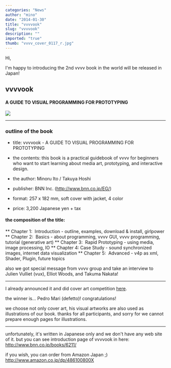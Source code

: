 ```yaml
---
categories: "News"
author: "mino"
date: "2014-01-30"
title: "vvvvook"
slug: "vvvvook"
description: ""
imported: "true"
thumb: "vvvv_cover_0117_r.jpg"
---
```



Hi,

I'm happy to introducing the 2nd vvvv book in the world will be released in Japan!

## vvvvook
#### A GUIDE TO VISUAL PROGRAMMING FOR PROTOTYPING
![](vvvv_cover_0117_r.jpg)
<!--break-->
---
 
### outline of the book
* title: vvvvook - A GUIDE TO VISUAL PROGRAMMING FOR PROTOTYPING
* the contents: this book is a practical guidebook of vvvv for beginners who want to start learning about media art, prototyping, and interactive design.

* the author: Minoru Ito / Takuya Hoshi
* publisher: BNN Inc. (http://www.bnn.co.jp/EG/)
* format: 257 x 182 mm, soft cover with jacket, 4 color
* price: 3,200 Japanese yen + tax

#### the composition of the title:
** Chapter 1:  Introduction - outline, examples, download & install, girlpower
** Chapter 2:  Basics - about programming, vvvv GUI, vvvv programming, tutorial (generative art)
** Chapter 3:  Rapid Prototyping - using media, image processing, IO
** Chapter 4:  Case Study - sound synchronized images, internet data visualization
** Chapter 5:  Advanced - v4p as xml, Shader, Plugin, future topics

also we got special message from vvvv group and take an interview to Julien Vulliet (vux), Elliot Woods, and Takuma Nakata!
 
---

I already announced it and did cover art competition [here](/blog/2013/cover-art-illustrations-competition).

the winner is... Pedro Mari (defetto)! congratulations!

we choose not only cover art, his visual artworks are also used as illustrations of our book.
thanks for all participants, and sorry for we cannot prepare enough pages for illustrations.

---

unfortunately, it's written in Japanese only and we don't have any web site of it.
but you can see introduction page of vvvvook in here:
http://www.bnn.co.jp/books/6211/

if you wish, you can order from Amazon Japan ;)
http://www.amazon.co.jp/dp/486100800X
